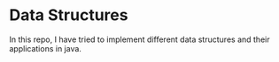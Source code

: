 # Data Structures
In this repo, I have tried to implement different data structures and their applications in java.